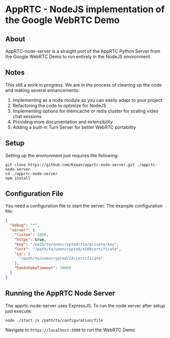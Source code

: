 # AppRTC - NodeJS implementation of the Google WebRTC Demo

## About
AppRTC-node-server is a straight port of the AppRTC Python Server from the Google WebRTC Demo to run entirely in the NodeJS environment.

## Notes
This still a work in progress. We are in the process of cleaning up the code and making several enhancements:

1. Implementing as a node module so you can easily adapt to your project
2. Refactoring the code to optimize for NodeJS
3. Implementing options for memcache or redis cluster for scaling video chat sessions
4. Providing more documentation and extensibility
5. Adding a built-in Turn Server for better WebRTC portability


## Setup
Setting up the environment just requires the following:

```
git clone https://github.com/Kxuan/apprtc-node-server.git ./apprtc-node-server
cd ./apprtc-node-server
npm install
```

## Configuration File
You need a configuration file to start the server.
The example configuration file:
```json
{
  "debug": "*",
  "server": {
    "listen": 3000,
    "https": true,
    "key": "/path/to/unencrypted/rsa/private/key",
    "cert": "/path/to/unencrypted/x509certificate",
    "ca": [
      "/path/to/unencrypted/CA/certificate"
    ],
    "handshakeTimeout": 10000
  }
}
```

## Running the AppRTC Node Server
The apprtc-node-server uses ExpressJS. To run the node server after setup just execute:

```
node ./start.js /path/to/configuration/file
```

Navigate to `https://localhost:3000` to run the WebRTC Demo